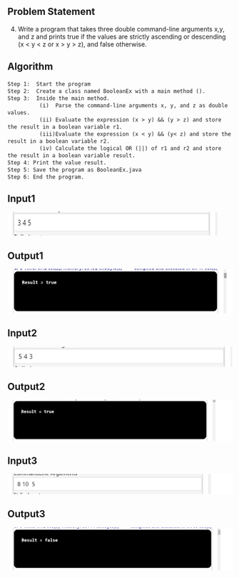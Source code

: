 ## Problem Statement

4.	Write a program that takes three double command-line arguments x,y, and z and prints true if the values are strictly ascending or descending (x < y < z or x > y > z), and false otherwise.

## Algorithm

	Step 1:  Start the program
	Step 2:  Create a class named BooleanEx with a main method ().
	Step 3:  Inside the main method.
		      (i)  Parse the command-line arguments x, y, and z as double values.
		      (ii) Evaluate the expression (x > y) && (y > z) and store the result in a boolean variable r1.
		      (iii)Evaluate the expression (x < y) && (y< z) and store the result in a boolean variable r2.
		      (iv) Calculate the logical OR (||) of r1 and r2 and store the result in a boolean variable result.
	Step 4: Print the value result.
	Step 5: Save the program as BooleanEx.java
	Step 6: End the program.

## Input1

![Alt text](image-6.png)

## Output1

![Alt text](image-7.png)

## Input2

![Alt text](image-8.png)

## Output2

![Alt text](image-9.png)

## Input3

![Alt text](image-10.png)

## Output3

![Alt text](image-11.png)
